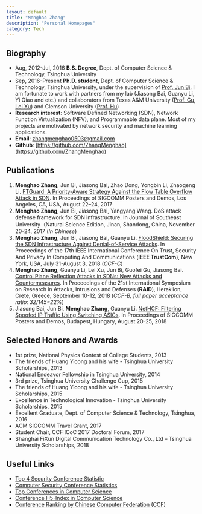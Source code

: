 ```yaml
---
layout: default
title: "Menghao Zhang"
description: "Personal Homepages"
category: Tech
---
```


## Biography

* Aug, 2012-Jul, 2016  **B.S. Degree**, Dept. of Computer Science & Technology, Tsinghua University
* Sep, 2016-Present    **Ph.D. student**, Dept. of Computer Science & Technology, Tsinghua University, under the supervision of [Prof. Jun Bi](http://netarchlab.tsinghua.edu.cn/~junbi/). I am fortunate to work with partners from my lab (Jiasong Bai, Guanyu Li, Yi Qiao and etc.) and collaborators from Texas A&M University ([Prof. Gu](http://faculty.cs.tamu.edu/guofei/), [Lei Xu](http://students.cse.tamu.edu/xray2012/)) and Clemson University ([Prof. Hu](https://people.cs.clemson.edu/~hongxih/))
* **Research interest**: Software Defined Networking (SDN), Network Function Virtualization (NFV), and Programmable data plane. Most of my projects are motivated by network security and machine learning applications.
* **Email**: zhangmenghao0503@gmail.com
* **Github**: [https://github.com/ZhangMenghao](https://github.com/ZhangMenghao)

## Publications

1. __Menghao Zhang__, Jun Bi, Jiasong Bai, Zhao Dong, Yongbin Li, Zhaogeng Li.
[FTGuard: A Priority-Aware Strategy Against the Flow Table Overflow Attack in SDN](./papers/sigcomm2017-poster-ftguard.pdf).
In Proceedings of SIGCOMM Posters and Demos, Los Angeles, CA, USA, August 22–24, 2017 
2. __Menghao Zhang__, Jun Bi, Jiasong Bai, Yangyang Wang. 
DoS attack defense framework for SDN infrastructure.
In Journal of Southeast University（Natural Science Edition, Jinan, Shandong, China, November 20-24, 2017 (*In Chinese*)
3. __Menghao Zhang__, Jun Bi, Jiasong Bai, Guanyu Li. 
[FloodShield: Securing the SDN Infrastructure Against Denial-of-Service Attacks](./papers/trustcom2018-floodshield-securing.pdf).
In Proceedings of the 17th IEEE International Conference On Trust, Security And Privacy In Computing And Communications (**IEEE TrustCom**), New York, USA, July 31-August 3, 2018 (*CCF-C*)
4. __Menghao Zhang__, Guanyu Li, Lei Xu, Jun Bi, Guofei Gu, Jiasong Bai. 
[Control Plane Reflection Attacks in SDNs: New Attacks and Countermeasures](./papers/raid2018-sdns-attacks.pdf).
In Proceedings of the 21st International Symposium on Research in Attacks, Intrusions and Defenses (**RAID**), Heraklion, Crete, Greece, September 10-12, 2018 (*CCF-B, full paper acceptance ratio: 32/145=22%*)
5. Jiasong Bai, Jun Bi, __Menghao Zhang__, Guanyu Li. 
[NetHCF: Filtering Spoofed IP Traffic Using Switching ASICs](./papers/sigcomm2018-poster-filtering.pdf).
In Proceedings of SIGCOMM Posters and Demos, Budapest, Hungary, August 20-25, 2018



## Selected Honors and Awards

* 1st prize, National Physics Contest of College Students, 2013
* The friends of Huang Yicong and his wife - Tsinghua University Scholarships, 2013
* National Endeavor Fellowship in Tsinghua University, 2014
* 3rd prize, Tsinghua University Challenge Cup, 2015
* The friends of Huang Yicong and his wife - Tsinghua University Scholarships, 2015
* Excellence in Technological Innovation - Tsinghua University Scholarships, 2015
* Excellent Graduate, Dept. of Computer Science & Technology, Tsinghua, 2016
* ACM SIGCOMM Travel Grant, 2017
* Student Chair, CCF ICoC 2017 Doctoral Forum, 2017
* Shanghai FiXun Digital Communication Technology Co., Ltd – Tsinghua University Scholarships, 2018

## Useful Links

* [Top 4 Security Conference Statistic](http://s3.eurecom.fr/~balzarot/notes/top4/index.html)
* [Computer Security Conference Statistics](http://faculty.cs.tamu.edu/guofei/sec_conf_stat.htm)
* [Top Conferences in Computer Science](http://csrankings.org/#/index?all&world)
* [Conference H5-Index in Computer Science](https://www.aminer.cn/ranks/conf)
* [Conference Ranking by Chinese Computer Federation (CCF)](https://www.ccf.org.cn/xspj/wlyxxaq/)

